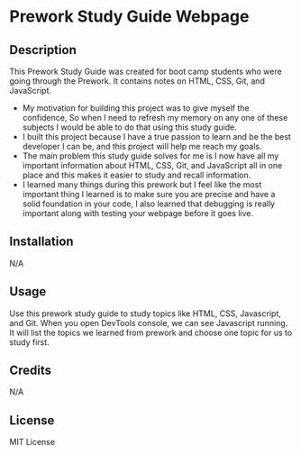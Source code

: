 # Prework Study Guide Webpage

## Description

This Prework Study Guide was created for boot camp students who were going through the Prework. It contains notes on HTML, CSS, Git, and JavaScript.

- My motivation for building this project was to give myself the confidence, So when I need  to refresh my memory on any one of these subjects I would be able to do that using this study guide.
- I built this project because I have a true passion to learn and be the best developer I can be, and this project will help me reach my goals.
- The main problem this study guide solves for me is I now have all my important information about HTML, CSS, Git, and JavaScript all in one place and this makes it easier to study and recall information.
- I learned many things during this prework but I feel like the most important thing I learned is to make sure you are precise and have a solid foundation in your code, I also learned that debugging is really important along with testing your webpage before it goes live.

## Installation

N/A

## Usage

Use this prework study guide to study topics like HTML, CSS, Javascript, and Git. When you open DevTools console, we can see Javascript running. It will list the topics we learned from prework and choose one topic for us to study first.


## Credits

N/A

## License

MIT License
